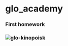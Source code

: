 # glo_academy

<h3>First homework<h3>

![glo-kinopoisk](https://user-images.githubusercontent.com/43202655/59763952-01d78b00-929b-11e9-92e9-96145256da94.png)

